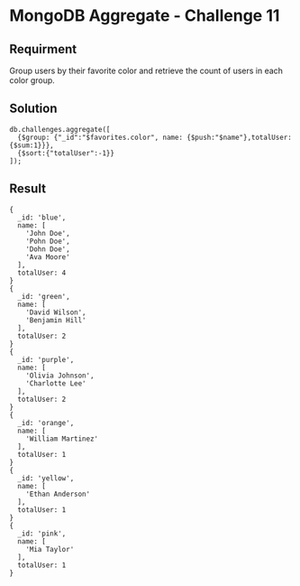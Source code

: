 # MongoDB Aggregate - Challenge 11

## Requirment

Group users by their favorite color and retrieve the count of users in each color group.

## Solution

```agg
db.challenges.aggregate([
  {$group: {"_id":"$favorites.color", name: {$push:"$name"},totalUser: {$sum:1}}},
  {$sort:{"totalUser":-1}}
]);
```

## Result

```result
{
  _id: 'blue',
  name: [
    'John Doe',
    'Pohn Doe',
    'Dohn Doe',
    'Ava Moore'
  ],
  totalUser: 4
}
{
  _id: 'green',
  name: [
    'David Wilson',
    'Benjamin Hill'
  ],
  totalUser: 2
}
{
  _id: 'purple',
  name: [
    'Olivia Johnson',
    'Charlotte Lee'
  ],
  totalUser: 2
}
{
  _id: 'orange',
  name: [
    'William Martinez'
  ],
  totalUser: 1
}
{
  _id: 'yellow',
  name: [
    'Ethan Anderson'
  ],
  totalUser: 1
}
{
  _id: 'pink',
  name: [
    'Mia Taylor'
  ],
  totalUser: 1
}
```
